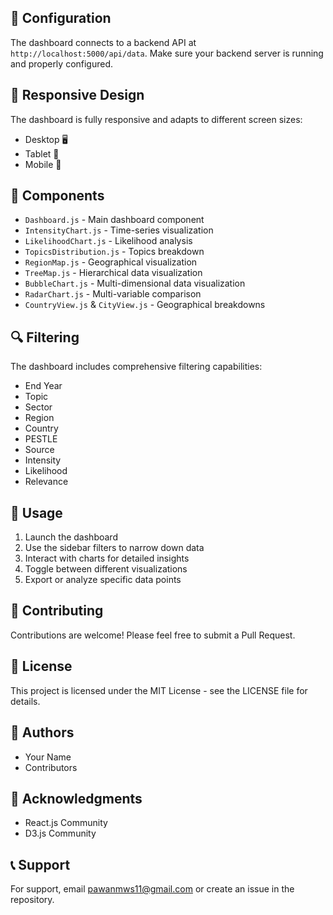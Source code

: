 
## 🔧 Configuration

The dashboard connects to a backend API at `http://localhost:5000/api/data`. Make sure your backend server is running and properly configured.

## 📱 Responsive Design

The dashboard is fully responsive and adapts to different screen sizes:
- Desktop 🖥️
- Tablet 📱
- Mobile 📱

## 🎨 Components

- `Dashboard.js` - Main dashboard component
- `IntensityChart.js` - Time-series visualization
- `LikelihoodChart.js` - Likelihood analysis
- `TopicsDistribution.js` - Topics breakdown
- `RegionMap.js` - Geographical visualization
- `TreeMap.js` - Hierarchical data visualization
- `BubbleChart.js` - Multi-dimensional data visualization
- `RadarChart.js` - Multi-variable comparison
- `CountryView.js` & `CityView.js` - Geographical breakdowns

## 🔍 Filtering

The dashboard includes comprehensive filtering capabilities:
- End Year
- Topic
- Sector
- Region
- Country
- PESTLE
- Source
- Intensity
- Likelihood
- Relevance

## 🎯 Usage

1. Launch the dashboard
2. Use the sidebar filters to narrow down data
3. Interact with charts for detailed insights
4. Toggle between different visualizations
5. Export or analyze specific data points

## 🤝 Contributing

Contributions are welcome! Please feel free to submit a Pull Request.

## 📄 License

This project is licensed under the MIT License - see the LICENSE file for details.

## 👥 Authors

- Your Name
- Contributors

## 🙏 Acknowledgments

- React.js Community
- D3.js Community

## 📞 Support

For support, email pawanmws11@gmail.com  or create an issue in the repository.
